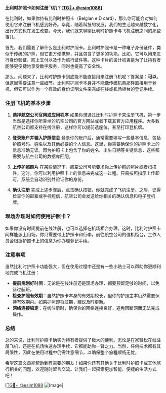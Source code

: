 **比利时护照卡如何注册飞机？[[TG💪+ @esim1088](https://t.me/s/esim1088)]**

在比利时，如果你持有比利时护照卡（Belgian eID card），那么你可能会对如何使用它来注册飞机感到好奇。毕竟，随着科技的发展，我们的生活越来越数字化，出行方式也在发生改变。今天，我们就来聊聊比利时护照卡与飞机注册之间的那些事儿。

首先，我们需要了解什么是比利时护照卡。比利时护照卡是一种电子身份证件，类似于传统的护照，但它更方便携带，并且包含了更多的功能。比如，它可以用来进行身份验证、网上支付以及作为旅行证件等。这种卡片的设计初衷是为了让持有者能够更便捷地享受数字服务，同时也提高了安全性。

那么，问题来了，比利时护照卡到底能不能直接用来注册飞机呢？答案是：**可以**。但这里需要注意一些细节。比利时护照卡本身并不能像传统机票那样直接用于登机，但它可以作为一个有效的身份证明文件来完成在线或机场柜台的登记手续。

### 注册飞机的基本步骤

1. **选择航空公司官网或应用程序**
   如果你想通过比利时护照卡来注册飞机，第一步当然是选择你所乘坐的航空公司的官方网站或者下载其官方应用程序。大多数航空公司都支持在线注册，这样你可以提前选座位，甚至打印登机牌。

2. **登录账户并输入护照信息**
   登录你的账户后，通常需要填写一些基本信息，包括护照号码、姓名以及其他必要的个人信息。这里，你需要确保你的护照卡上的信息准确无误。因为护照卡上包含了你的姓名、出生日期等关键信息，这些都需要与航空公司的数据库匹配。

3. **上传护照照片**
   在某些情况下，航空公司可能要求你上传护照的照片或者扫描件。这时，你可以利用护照卡上的信息来完成这一过程。只需按照指示上传即可，系统会自动识别并验证你的身份。

4. **确认注册**
   完成上述步骤后，点击确认按钮，你就完成了飞机注册。之后，记得检查你的邮箱或手机短信，航空公司会发送给你相关的确认信息和电子登机牌。

### 现场办理时如何使用护照卡？

如果你没有时间提前在线注册，也可以选择在机场柜台办理。这时，比利时护照卡同样能派上用场。你只需要带上护照卡和行李，前往航空公司的值机柜台，工作人员会根据护照卡上的信息为你办理登记手续。

### 注意事项

虽然比利时护照卡功能强大，但在使用过程中还是有一些小贴士可以帮助你更顺利地完成飞机注册：

- **提前规划好时间**：无论是在线注册还是现场办理，都要预留足够的时间，以免错过航班。
- **检查护照有效期**：虽然护照卡本身的有效期较长，但你的护照主本仍然需要保持有效期内。如果护照即将过期，建议及时更新。
- **网络连接稳定**：在线注册时，确保你的网络连接良好，避免因断网而无法完成操作。

### 总结

总的来说，比利时护照卡确实为持有者提供了极大的便利。无论是在家轻松在线注册飞机，还是在机场快速办理手续，它都能助你一臂之力。当然，任何技术都有其局限性，因此在使用过程中仍需注意细节，以确保整个旅程顺畅无忧。

希望这篇文章能帮助到有需要的朋友！如果你还有其他关于比利时护照卡或其他旅行相关的问题，欢迎随时留言交流。让我们一起探索更加智能、便捷的生活方式吧！

[[TG💪+ @esim1088](https://t.me/s/esim1088) ![Image](https://i.postimg.cc/4NQfJmqS/Snipaste-2025-05-13-00-14-12.png)]